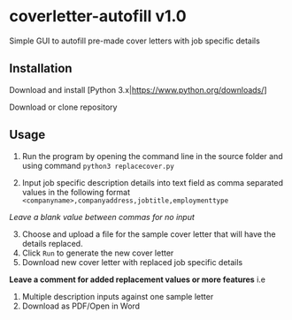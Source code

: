 # coverletter-autofill v1.0
Simple GUI to autofill pre-made cover letters with job specific details

## Installation

Download and install [Python 3.x|https://www.python.org/downloads/]

Download or clone repository

## Usage

1. Run the program by opening the command line in the source folder and using command `python3 replacecover.py`

2. Input job specific description details into text field as comma separated values in the following format
```<companyname>,companyaddress,jobtitle,employmenttype```

  *Leave a blank value between commas for no input*

3. Choose and upload a file for the sample cover letter that will have the details replaced.
4. Click `Run` to generate the new cover letter
5. Download new cover letter with replaced job specific details

**Leave a comment for added replacement values or more features**
i.e
1. Multiple description inputs against one sample letter
2. Download as PDF/Open in Word
